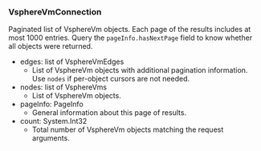 ### VsphereVmConnection
Paginated list of VsphereVm objects. Each page of the results includes at most 1000 entries. Query the `pageInfo.hasNextPage` field to know whether all objects were returned.

- edges: list of VsphereVmEdges
  - List of VsphereVm objects with additional pagination information. Use `nodes` if per-object cursors are not needed.
- nodes: list of VsphereVms
  - List of VsphereVm objects.
- pageInfo: PageInfo
  - General information about this page of results.
- count: System.Int32
  - Total number of VsphereVm objects matching the request arguments.
